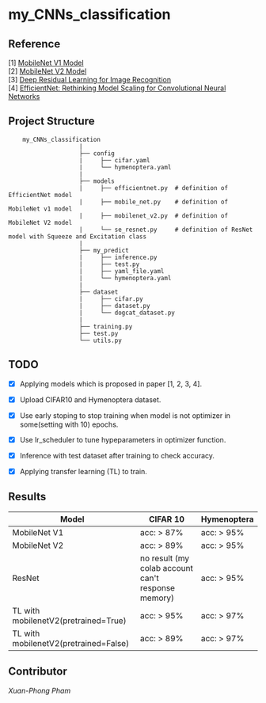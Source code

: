 # my_CNNs_classification

## Reference
[1] [MobileNet V1 Model](https://arxiv.org/pdf/1704.04861.pdf)\
[2] [MobileNet V2 Model](https://arxiv.org/pdf/1801.04381.pdf)\
[3] [Deep Residual Learning for Image Recognition](https://arxiv.org/pdf/1512.03385.pdf)\
[4] [EfficientNet: Rethinking Model Scaling for Convolutional Neural Networks](https://arxiv.org/pdf/1905.11946.pdf)

## Project Structure
```
    my_CNNs_classification
                    |
                    ├── config
                    |	  ├── cifar.yaml       
                    |	  └── hymenoptera.yaml
                    |
                    ├── models
                    |	  ├── efficientnet.py  # definition of EfficientNet model
                    |	  ├── mobile_net.py    # definition of MobileNet v1 model
                    |     ├── mobilenet_v2.py  # definition of MobileNet V2 model
                    |     └── se_resnet.py     # definition of ResNet model with Squeeze and Excitation class                    
                    |
                    ├── my_predict
                    |	  ├── inference.py
                    |     ├── test.py
                    |     ├── yaml_file.yaml
                    |     └── hymenoptera.yaml
                    |
                    ├── dataset
                    |	  ├── cifar.py
                    |     ├── dataset.py
                    |     └── dogcat_dataset.py     
                    |
                    ├── training.py
                    ├── test.py
                    └── utils.py
```

## TODO
 - [X] Applying models which is proposed in paper [1, 2, 3, 4].
 - [X] Upload CIFAR10 and Hymenoptera dataset.
 - [X] Use early stoping to stop training when model is not optimizer in some(setting with 10) epochs.
 - [X] Use lr_scheduler to tune hypeparameters in optimizer function. 
 - [X] Inference with test dataset after training to check accuracy.
 - [X] Applying transfer learning (TL) to train.
 
 
 ## Results
| Model | CIFAR 10 | Hymenoptera |
| ---         |     ---      |          --- |
| MobileNet V1 |   acc: > 87%    |  acc: > 95%   |
| MobileNet V2 |   acc: > 89%   |  acc: > 95%   |
| ResNet |   no result (my colab account can't response memory)   |  acc: > 95%   |
| TL with mobilenetV2(pretrained=True) |   acc: > 95%   |  acc: > 97%   |
| TL with mobilenetV2(pretrained=False) |   acc: > 89%   |  acc: > 97%   |



## Contributor
*Xuan-Phong Pham*

